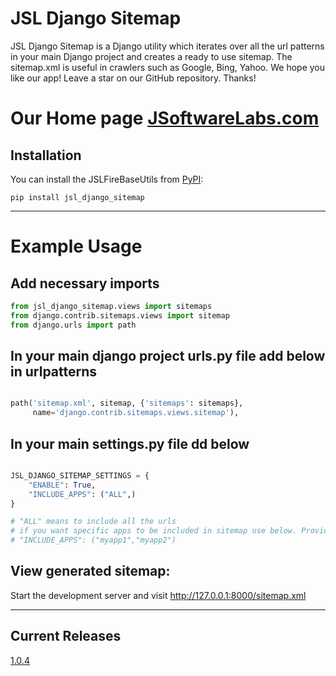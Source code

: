 # JSL Django Sitemap

JSL Django Sitemap is a Django utility which iterates over all the url patterns in your main Django project and creates a
ready to use sitemap. The sitemap.xml is useful in crawlers such as Google, Bing, Yahoo. We hope you like our app! Leave
a star on our GitHub repository. Thanks!

# Our Home page [JSoftwareLabs.com](https://www.jsoftwarelabs.com/)

## Installation

You can install the JSLFireBaseUtils from [PyPI](https://pypi.org/project/jsl-django-sitemap/):

    pip install jsl_django_sitemap

---

# Example Usage

Add necessary imports
---

```python
from jsl_django_sitemap.views import sitemaps
from django.contrib.sitemaps.views import sitemap
from django.urls import path

```

In your main django project urls.py file add below in urlpatterns
---

```python

path('sitemap.xml', sitemap, {'sitemaps': sitemaps},
	 name='django.contrib.sitemaps.views.sitemap'),
```

In your main settings.py file dd below
---

```python

JSL_DJANGO_SITEMAP_SETTINGS = {
	"ENABLE": True,
	"INCLUDE_APPS": ("ALL",)
}

# "ALL" means to include all the urls
# if you want specific apps to be included in sitemap use below. Provide comma separated tuple containing your app name
# "INCLUDE_APPS": ("myapp1","myapp2")
```

## View generated sitemap:

Start the development server and visit http://127.0.0.1:8000/sitemap.xml

-----

## Current Releases

[1.0.4](https://github.com/JSoftwareLabs/JSLFireBaseUtils/releases/tag/1.0.4)

